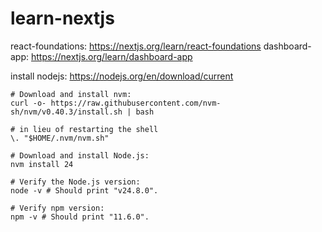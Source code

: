 # learn-nextjs

react-foundations: https://nextjs.org/learn/react-foundations
dashboard-app: https://nextjs.org/learn/dashboard-app

install nodejs: https://nodejs.org/en/download/current
```
# Download and install nvm:
curl -o- https://raw.githubusercontent.com/nvm-sh/nvm/v0.40.3/install.sh | bash

# in lieu of restarting the shell
\. "$HOME/.nvm/nvm.sh"

# Download and install Node.js:
nvm install 24

# Verify the Node.js version:
node -v # Should print "v24.8.0".

# Verify npm version:
npm -v # Should print "11.6.0".
```

